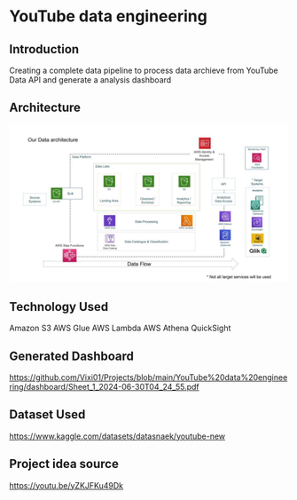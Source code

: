 # YouTube data engineering

## Introduction

Creating a complete data pipeline to process data archieve from YouTube Data API and generate a analysis dashboard

## Architecture 
<img src="architecture.jpeg">

## Technology Used
Amazon S3
AWS Glue
AWS Lambda
AWS Athena
QuickSight

## Generated Dashboard

https://github.com/Vixi01/Projects/blob/main/YouTube%20data%20engineering/dashboard/Sheet_1_2024-06-30T04_24_55.pdf

## Dataset Used

https://www.kaggle.com/datasets/datasnaek/youtube-new

## Project idea source

https://youtu.be/yZKJFKu49Dk
